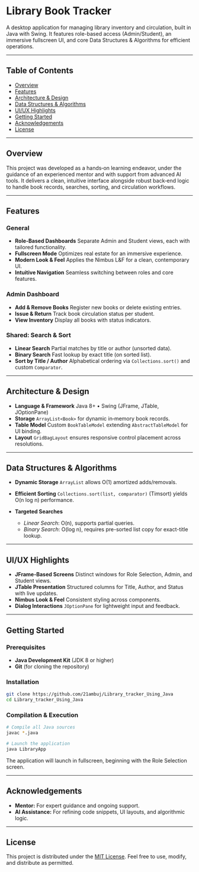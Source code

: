 
# Library Book Tracker

A desktop application for managing library inventory and circulation, built in Java with Swing. It features role-based access (Admin/Student), an immersive fullscreen UI, and core Data Structures & Algorithms for efficient operations.

---

## Table of Contents

* [Overview](#overview)
* [Features](#features)
* [Architecture & Design](#architecture--design)
* [Data Structures & Algorithms](#data-structures--algorithms)
* [UI/UX Highlights](#uiux-highlights)
* [Getting Started](#getting-started)
* [Acknowledgements](#acknowledgements)
* [License](#license)

---

## Overview

This project was developed as a hands‑on learning endeavor, under the guidance of an experienced mentor and with support from advanced AI tools. It delivers a clean, intuitive interface alongside robust back‑end logic to handle book records, searches, sorting, and circulation workflows.

---

## Features

### General

* **Role-Based Dashboards**
  Separate Admin and Student views, each with tailored functionality.
* **Fullscreen Mode**
  Optimizes real estate for an immersive experience.
* **Modern Look & Feel**
  Applies the Nimbus L\&F for a clean, contemporary UI.
* **Intuitive Navigation**
  Seamless switching between roles and core features.

### Admin Dashboard

* **Add & Remove Books**
  Register new books or delete existing entries.
* **Issue & Return**
  Track book circulation status per student.
* **View Inventory**
  Display all books with status indicators.

### Shared: Search & Sort

* **Linear Search**
  Partial matches by title or author (unsorted data).
* **Binary Search**
  Fast lookup by exact title (on sorted list).
* **Sort by Title / Author**
  Alphabetical ordering via `Collections.sort()` and custom `Comparator`.

---

## Architecture & Design

* **Language & Framework**
  Java 8+ • Swing (JFrame, JTable, JOptionPane)
* **Storage**
  `ArrayList<Book>` for dynamic in‑memory book records.
* **Table Model**
  Custom `BookTableModel` extending `AbstractTableModel` for UI binding.
* **Layout**
  `GridBagLayout` ensures responsive control placement across resolutions.

---

## Data Structures & Algorithms

* **Dynamic Storage**
  `ArrayList` allows O(1) amortized adds/removals.
* **Efficient Sorting**
  `Collections.sort(list, comparator)` (Timsort) yields O(n log n) performance.
* **Targeted Searches**

  * *Linear Search*: O(n), supports partial queries.
  * *Binary Search*: O(log n), requires pre-sorted list copy for exact-title lookup.

---

## UI/UX Highlights

* **JFrame-Based Screens**
  Distinct windows for Role Selection, Admin, and Student views.
* **JTable Presentation**
  Structured columns for Title, Author, and Status with live updates.
* **Nimbus Look & Feel**
  Consistent styling across components.
* **Dialog Interactions**
  `JOptionPane` for lightweight input and feedback.

---

## Getting Started

### Prerequisites

* **Java Development Kit** (JDK 8 or higher)
* **Git** (for cloning the repository)

### Installation

```bash
git clone https://github.com/21ambuj/Library_tracker_Using_Java
cd Library_tracker_Using_Java
```

### Compilation & Execution

```bash
# Compile all Java sources
javac *.java

# Launch the application
java LibraryApp
```

The application will launch in fullscreen, beginning with the Role Selection screen.

---

## Acknowledgements

* **Mentor:** For expert guidance and ongoing support.
* **AI Assistance:** For refining code snippets, UI layouts, and algorithmic logic.

---

## License

This project is distributed under the [MIT License](./LICENSE). Feel free to use, modify, and distribute as permitted.

